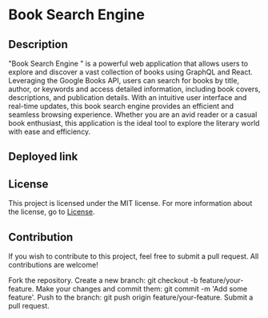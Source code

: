 #  Book Search Engine

## Description

"Book Search Engine " is a powerful web application that allows users to explore and discover a vast collection of books using GraphQL and React. Leveraging the Google Books API, users can search for books by title, author, or keywords and access detailed information, including book covers, descriptions, and publication details. With an intuitive user interface and real-time updates, this book search engine provides an efficient and seamless browsing experience. Whether you are an avid reader or a casual book enthusiast, this application is the ideal tool to explore the literary world with ease and efficiency.






## Deployed link 


## License 
This project is licensed under the MIT license. For more information about the license, go to [License](https://choosealicense.com/licenses/mit/).

## Contribution
If you wish to contribute to this project, feel free to submit a pull request. All contributions are welcome!

Fork the repository. Create a new branch: git checkout -b feature/your-feature. Make your changes and commit them: git commit -m 'Add some feature'. Push to the branch: git push origin feature/your-feature. Submit a pull request.



